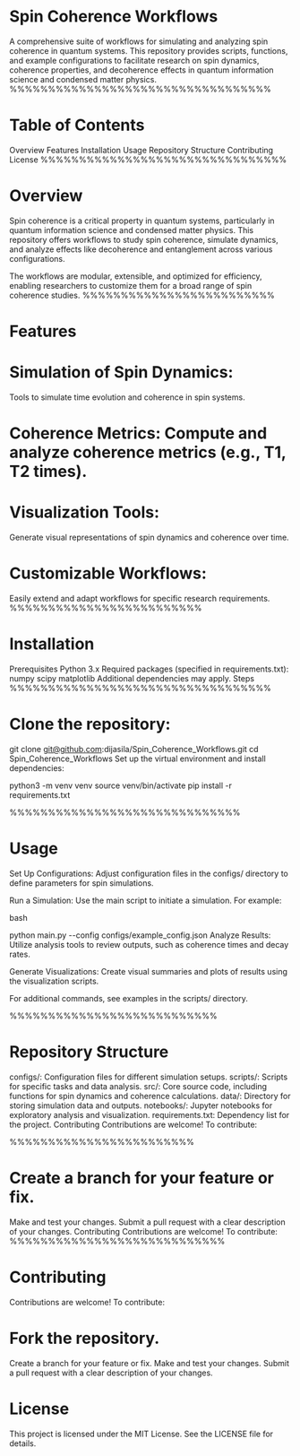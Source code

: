 # Spin Coherence Workflows

A comprehensive suite of workflows for simulating and analyzing spin coherence in quantum systems. This repository provides scripts, functions, and example configurations to facilitate research on spin dynamics, coherence properties, and decoherence effects in quantum information science and condensed matter physics.
%%%%%%%%%%%%%%%%%%%%%%%%%%%%%%%%%%
# Table of Contents
Overview
Features
Installation
Usage
Repository Structure
Contributing
License
%%%%%%%%%%%%%%%%%%%%%%%%%%%%%%%%
# Overview
Spin coherence is a critical property in quantum systems, particularly in quantum information science and condensed matter physics. This repository offers workflows to study spin coherence, simulate dynamics, and analyze effects like decoherence and entanglement across various configurations.

The workflows are modular, extensible, and optimized for efficiency, enabling researchers to customize them for a broad range of spin coherence studies.
%%%%%%%%%%%%%%%%%%%%%%%%%
# Features

# Simulation of Spin Dynamics: 
Tools to simulate time evolution and coherence in spin systems.
# Coherence Metrics: Compute and analyze coherence metrics (e.g., T1, T2 times).
# Visualization Tools: 
Generate visual representations of spin dynamics and coherence over time.
# Customizable Workflows: 
Easily extend and adapt workflows for specific research requirements.
%%%%%%%%%%%%%%%%%%%%%%%%%
# Installation
Prerequisites
Python 3.x
Required packages (specified in requirements.txt):
numpy
scipy
matplotlib
Additional dependencies may apply.
Steps
%%%%%%%%%%%%%%%%%%%%%%%%%%%%%%%%%%
# Clone the repository:

git clone git@github.com:dijasila/Spin_Coherence_Workflows.git
cd Spin_Coherence_Workflows
Set up the virtual environment and install dependencies:


python3 -m venv venv
source venv/bin/activate
pip install -r requirements.txt

%%%%%%%%%%%%%%%%%%%%%%%%%%%%%%
# Usage
Set Up Configurations: Adjust configuration files in the configs/ directory to define parameters for spin simulations.

Run a Simulation: Use the main script to initiate a simulation. For example:

bash

python main.py --config configs/example_config.json
Analyze Results: Utilize analysis tools to review outputs, such as coherence times and decay rates.

Generate Visualizations: Create visual summaries and plots of results using the visualization scripts.

For additional commands, see examples in the scripts/ directory.

%%%%%%%%%%%%%%%%%%%%%%%%%%%
# Repository Structure

configs/: Configuration files for different simulation setups.
scripts/: Scripts for specific tasks and data analysis.
src/: Core source code, including functions for spin dynamics and coherence calculations.
data/: Directory for storing simulation data and outputs.
notebooks/: Jupyter notebooks for exploratory analysis and visualization.
requirements.txt: Dependency list for the project.
Contributing
Contributions are welcome! To contribute:

%%%%%%%%%%%%%%%%%%%%%%%%

# Create a branch for your feature or fix.
Make and test your changes.
Submit a pull request with a clear description of your changes.
Contributing
Contributions are welcome! To contribute:
%%%%%%%%%%%%%%%%%%%%%%%%%%%%
# Contributing
Contributions are welcome! To contribute:

# Fork the repository.

Create a branch for your feature or fix.
Make and test your changes.
Submit a pull request with a clear description of your changes.

# License
This project is licensed under the MIT License. See the LICENSE file for details.

